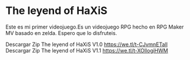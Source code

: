 # The leyend of HaXiS
Este es mi primer videojuego.Es un videojuego RPG hecho en RPG Maker MV basado en zelda.
Espero que lo disfruteis.

Descargar Zip The leyend of HaXiS V1.0 https://we.tl/t-CJvmnETalI
Descargar Zip The leyend of HaXiS V1.1 https://we.tl/t-XOllogiHWM
